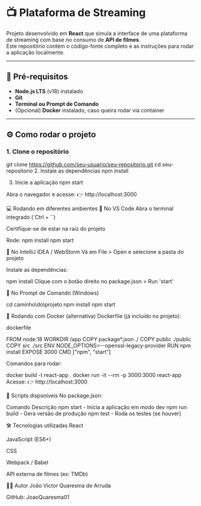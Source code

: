 # 📺 Plataforma de Streaming  

Projeto desenvolvido em **React** que simula a interface de uma plataforma de streaming com base no consumo de **API de filmes**.  
Este repositório contém o código-fonte completo e as instruções para rodar a aplicação localmente.  

---

## 🚀 Pré-requisitos  

- **Node.js LTS** (v18) instalado  
- **Git**  
- **Terminal ou Prompt de Comando**  
- (Opcional) **Docker** instalado, caso queira rodar via container  

---

## ⚙️ Como rodar o projeto  

### 1. Clone o repositório  

git clone https://github.com/seu-usuario/seu-repositorio.git
cd seu-repositorio
2. Instale as dependências
npm install

3. Inicie a aplicação
npm start

Abra o navegador e acesse:
👉 http://localhost:3000

💻 Rodando em diferentes ambientes
🔹 No VS Code
Abra o terminal integrado (`Ctrl + ``)

Certifique-se de estar na raiz do projeto

Rode:
npm install
npm start

🔹 No IntelliJ IDEA / WebStorm
Vá em File > Open e selecione a pasta do projeto

Instale as dependências:

npm install
Clique com o botão direito no package.json > Run 'start'

🔹 No Prompt de Comando (Windows)

cd caminho\do\projeto
npm install
npm start

🐳 Rodando com Docker (alternativa)
Dockerfile (já incluído no projeto):

dockerfile

FROM node:18
WORKDIR /app
COPY package*.json ./
COPY public ./public
COPY src ./src
ENV NODE_OPTIONS=--openssl-legacy-provider
RUN npm install
EXPOSE 3000
CMD ["npm", "start"]

Comandos para rodar:

docker build -t react-app .
docker run -it --rm -p 3000:3000 react-app
Acesse: 👉 http://localhost:3000

📜 Scripts disponíveis
No package.json:

Comando	Descrição
npm start	- Inicia a aplicação em modo dev
npm run build -	Gera versão de produção
npm test	- Roda os testes (se houver)

🛠️ Tecnologias utilizadas
React

JavaScript (ES6+)

CSS

Webpack / Babel

API externa de filmes (ex: TMDb)

👨‍💻 Autor
João Victor Quaresma de Arruda

GitHub: JoaoQuaresma01
